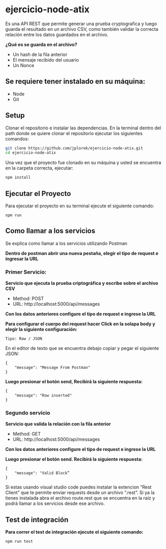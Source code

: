 # ejercicio-node-atix

Es una API REST que permite generar una prueba cryptografica y luego guarda el resultado en un archivo CSV, como también validar la correcta relación entre los datos guardados en el archivo.

**¿Qué es se guarda en el archivo?**

* Un hash de la fila anterior
* El mensaje recibido del usuario
* Un Nonce

## Se requiere tener instalado en su máquina:

* Node 
* Git

## Setup

Clonar el repositorio e instalar las dependencias.
En la terminal dentro del path donde se quiere clonar el repositorio ejecutar los siguientes comandos:

```bash
git clone https://github.com/jplorek/ejercicio-node-atix.git
cd ejercicio-node-atix
```

Una vez que el proyecto fue clonado en su máquina y usted se encuentra en la carpeta correcta, ejecutar:

```bash
npm install
```

## Ejecutar el Proyecto

Para ejecutar el proyecto en su terminal ejecute el siguiente comando:

```
npm run
```

## Como llamar a los servicios

Se explica como llamar a los servicios utilizando Postman

**Dentro de postman abrir una nueva pestaña, elegir el tipo de request e ingresar la URL**

### Primer Servicio:

**Servicio que ejecuta la prueba criptográfica y escribe sobre el archivo CSV**

* Method: POST
* URL: http://localhost:5000/api/messages

**Con los datos anteriores configure el tipo de request e ingrese la URL**

**Para configurar el cuerpo del request hacer Click en la solapa body y elegir la siguiente configuración:**

```
Tipo: Raw / JSON
```

En el editor de texto que se encuentra debajo copiar y pegar el siguiente JSON:
```
{
	"message": "Message From Postman"
}

```

**Luego presionar el botón send, Recibirá la siguiente respuesta:**


```
{
	"message": "Row inserted"
}
```


### Segundo servicio

**Servicio que valida la relación con la fila anterior**

* Method: GET
* URL: http://localhost:5000/api/messages

**Con los datos anteriores configure el tipo de request e ingrese la URL**

**Luego presionar el botón send. Recibirá la siguiente respuesta:**


```
{
	"message": "Valid Block”
}
```


Si estas usando visual studio code puedes instalar la extencion “Rest Client” que te permite enviar requests desde un archivo “.rest”.
Si ya la tienes instalada abra el archivo route.rest que se encuentra en la raíz y podrá llamar a los servicios desde ese archivo. 

## Test de integración
**Para correr el test de integración ejecute el siguiente comando:**
```bash
npm run test
```
